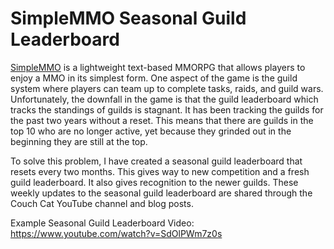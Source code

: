 # SimpleMMO Seasonal Guild Leaderboard

[SimpleMMO](https://web.simple-mmo.com/) is a lightweight text-based MMORPG that allows players to enjoy a MMO in its simplest form. One aspect of the game is the guild system where players can team up to complete tasks, raids, and guild wars. Unfortunately, the downfall in the game is that the guild leaderboard which tracks the standings of guilds is stagnant. It has been tracking the guilds for the past two years without a reset. This means that there are guilds in the top 10 who are no longer active, yet because they grinded out in the beginning they are still at the top. 


To solve this problem, I have created a seasonal guild leaderboard that resets every two months. This gives way to new competition and a fresh guild leaderboard. It also gives recognition to the newer guilds. These weekly updates to the seasonal guild leaderboard are shared through the Couch Cat YouTube channel and blog posts.

Example Seasonal Guild Leaderboard Video: https://www.youtube.com/watch?v=SdOlPWm7z0s
